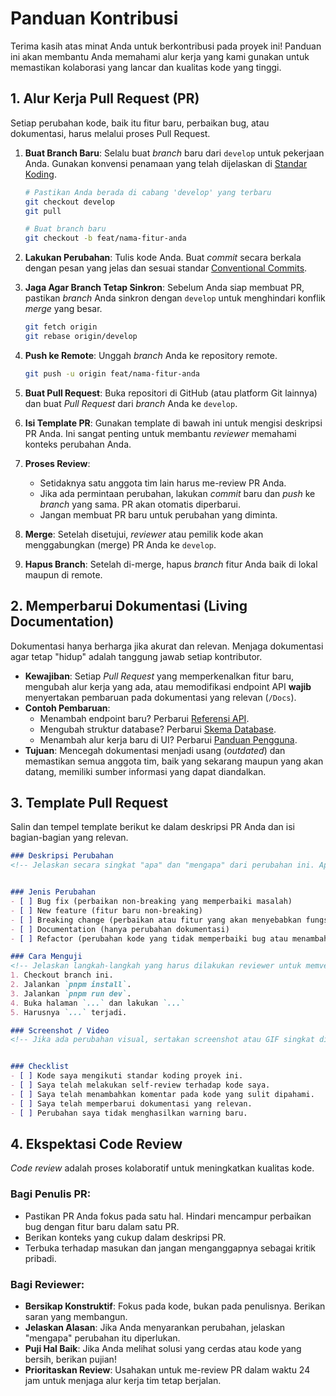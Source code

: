 # Panduan Kontribusi

Terima kasih atas minat Anda untuk berkontribusi pada proyek ini! Panduan ini akan membantu Anda memahami alur kerja yang kami gunakan untuk memastikan kolaborasi yang lancar dan kualitas kode yang tinggi.

## 1. Alur Kerja Pull Request (PR)

Setiap perubahan kode, baik itu fitur baru, perbaikan bug, atau dokumentasi, harus melalui proses Pull Request.

1.  **Buat Branch Baru**: Selalu buat _branch_ baru dari `develop` untuk pekerjaan Anda. Gunakan konvensi penamaan yang telah dijelaskan di [Standar Koding](./CODING_STANDARDS.md).
    ```bash
    # Pastikan Anda berada di cabang 'develop' yang terbaru
    git checkout develop
    git pull

    # Buat branch baru
    git checkout -b feat/nama-fitur-anda
    ```

2.  **Lakukan Perubahan**: Tulis kode Anda. Buat _commit_ secara berkala dengan pesan yang jelas dan sesuai standar [Conventional Commits](./CODING_STANDARDS.md).

3.  **Jaga Agar Branch Tetap Sinkron**: Sebelum Anda siap membuat PR, pastikan _branch_ Anda sinkron dengan `develop` untuk menghindari konflik _merge_ yang besar.
    ```bash
    git fetch origin
    git rebase origin/develop
    ```

4.  **Push ke Remote**: Unggah _branch_ Anda ke repository remote.
    ```bash
    git push -u origin feat/nama-fitur-anda
    ```

5.  **Buat Pull Request**: Buka repositori di GitHub (atau platform Git lainnya) dan buat _Pull Request_ dari _branch_ Anda ke `develop`.

6.  **Isi Template PR**: Gunakan template di bawah ini untuk mengisi deskripsi PR Anda. Ini sangat penting untuk membantu _reviewer_ memahami konteks perubahan Anda.

7.  **Proses Review**:
    -   Setidaknya satu anggota tim lain harus me-review PR Anda.
    -   Jika ada permintaan perubahan, lakukan _commit_ baru dan _push_ ke _branch_ yang sama. PR akan otomatis diperbarui.
    -   Jangan membuat PR baru untuk perubahan yang diminta.

8.  **Merge**: Setelah disetujui, _reviewer_ atau pemilik kode akan menggabungkan (merge) PR Anda ke `develop`.

9.  **Hapus Branch**: Setelah di-merge, hapus _branch_ fitur Anda baik di lokal maupun di remote.

## 2. Memperbarui Dokumentasi (Living Documentation)

Dokumentasi hanya berharga jika akurat dan relevan. Menjaga dokumentasi agar tetap "hidup" adalah tanggung jawab setiap kontributor.

-   **Kewajiban**: Setiap *Pull Request* yang memperkenalkan fitur baru, mengubah alur kerja yang ada, atau memodifikasi endpoint API **wajib** menyertakan pembaruan pada dokumentasi yang relevan (`/Docs`).
-   **Contoh Pembaruan**:
    -   Menambah endpoint baru? Perbarui [Referensi API](./../02_DEVELOPMENT_GUIDES/API_REFERENCE.md).
    -   Mengubah struktur database? Perbarui [Skema Database](./../01_CONCEPT_AND_ARCHITECTURE/DATABASE_SCHEMA.md).
    -   Menambah alur kerja baru di UI? Perbarui [Panduan Pengguna](./../05_USER_DOCUMENTATION/USER_GUIDE.md).
-   **Tujuan**: Mencegah dokumentasi menjadi usang (*outdated*) dan memastikan semua anggota tim, baik yang sekarang maupun yang akan datang, memiliki sumber informasi yang dapat diandalkan.

## 3. Template Pull Request

Salin dan tempel template berikut ke dalam deskripsi PR Anda dan isi bagian-bagian yang relevan.

```markdown
### Deskripsi Perubahan
<!-- Jelaskan secara singkat "apa" dan "mengapa" dari perubahan ini. Apa masalah yang diselesaikan? Apa fitur yang ditambahkan? -->


### Jenis Perubahan
- [ ] Bug fix (perbaikan non-breaking yang memperbaiki masalah)
- [ ] New feature (fitur baru non-breaking)
- [ ] Breaking change (perbaikan atau fitur yang akan menyebabkan fungsionalitas yang ada berubah)
- [ ] Documentation (hanya perubahan dokumentasi)
- [ ] Refactor (perubahan kode yang tidak memperbaiki bug atau menambahkan fitur)

### Cara Menguji
<!-- Jelaskan langkah-langkah yang harus dilakukan reviewer untuk memverifikasi perubahan Anda. -->
1. Checkout branch ini.
2. Jalankan `pnpm install`.
3. Jalankan `pnpm run dev`.
4. Buka halaman `...` dan lakukan `...`
5. Harusnya `...` terjadi.

### Screenshot / Video
<!-- Jika ada perubahan visual, sertakan screenshot atau GIF singkat di sini. -->


### Checklist
- [ ] Kode saya mengikuti standar koding proyek ini.
- [ ] Saya telah melakukan self-review terhadap kode saya.
- [ ] Saya telah menambahkan komentar pada kode yang sulit dipahami.
- [ ] Saya telah memperbarui dokumentasi yang relevan.
- [ ] Perubahan saya tidak menghasilkan warning baru.
```

## 4. Ekspektasi Code Review

_Code review_ adalah proses kolaboratif untuk meningkatkan kualitas kode.

### Bagi Penulis PR:
-   Pastikan PR Anda fokus pada satu hal. Hindari mencampur perbaikan bug dengan fitur baru dalam satu PR.
-   Berikan konteks yang cukup dalam deskripsi PR.
-   Terbuka terhadap masukan dan jangan menganggapnya sebagai kritik pribadi.

### Bagi Reviewer:
-   **Bersikap Konstruktif**: Fokus pada kode, bukan pada penulisnya. Berikan saran yang membangun.
-   **Jelaskan Alasan**: Jika Anda menyarankan perubahan, jelaskan "mengapa" perubahan itu diperlukan.
-   **Puji Hal Baik**: Jika Anda melihat solusi yang cerdas atau kode yang bersih, berikan pujian!
-   **Prioritaskan Review**: Usahakan untuk me-review PR dalam waktu 24 jam untuk menjaga alur kerja tim tetap berjalan.